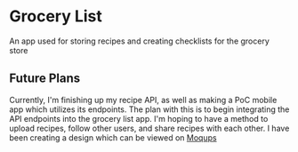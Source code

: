 # Grocery List

An app used for storing recipes and creating checklists for the grocery store

## Future Plans
Currently, I'm finishing up my recipe API, as well as making a PoC mobile app which utilizes its endpoints. The plan with this is to begin integrating the API endpoints into the grocery list app. I'm hoping to have a method to upload recipes, follow other users, and share recipes with each other. I have been creating a design which can be viewed on [Moqups](https://app.moqups.com/MltxY1FjFnH79G6LCsYqQ0UeCczZlPha/view/page/ad64222d5)
